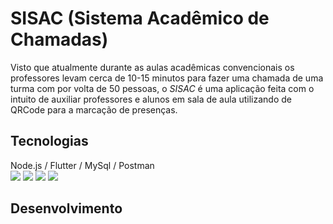 # SISAC (Sistema Acadêmico de Chamadas)
Visto que atualmente durante as aulas acadêmicas convencionais os professores levam cerca de 10-15 minutos para fazer uma chamada de uma turma com por volta de 50 pessoas, o *SISAC* é uma aplicação feita com o intuito de auxiliar professores e alunos em sala de aula utilizando de QRCode para a marcação de presenças. 

## Tecnologias
Node.js /   Flutter   /  MySql  /   Postman  <br>
 <img src="https://skillicons.dev/icons?i=nodejs" /> <img src="https://skillicons.dev/icons?i=flutter" /> <img src="https://skillicons.dev/icons?i=mysql" /> <img src="https://skillicons.dev/icons?i=postman" />
## Desenvolvimento

